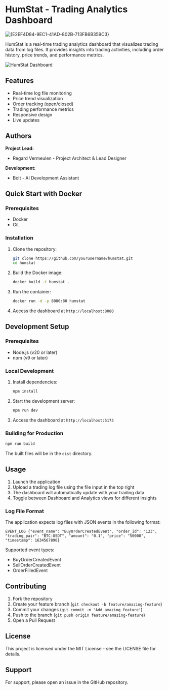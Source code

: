 # HumStat - Trading Analytics Dashboard
![{E2EF4D84-9EC1-41AD-802B-713FB6B359C3}](https://github.com/user-attachments/assets/bab8b70e-d4c3-4ee8-8c00-67deb40e181e)


HumStat is a real-time trading analytics dashboard that visualizes trading data from log files. It provides insights into trading activities, including order history, price trends, and performance metrics.

![HumStat Dashboard](screenshot.png)

## Features

- Real-time log file monitoring
- Price trend visualization
- Order tracking (open/closed)
- Trading performance metrics
- Responsive design
- Live updates

## Authors

**Project Lead:**
- Regard Vermeulen - Project Architect & Lead Designer

**Development:**
- Bolt - AI Development Assistant

## Quick Start with Docker

### Prerequisites

- Docker
- Git

### Installation

1. Clone the repository:
   ```bash
   git clone https://github.com/yourusername/humstat.git
   cd humstat
   ```

2. Build the Docker image:
   ```bash
   docker build -t humstat .
   ```

3. Run the container:
   ```bash
   docker run -d -p 8080:80 humstat
   ```

4. Access the dashboard at `http://localhost:8080`

## Development Setup

### Prerequisites

- Node.js (v20 or later)
- npm (v9 or later)

### Local Development

1. Install dependencies:
   ```bash
   npm install
   ```

2. Start the development server:
   ```bash
   npm run dev
   ```

3. Access the dashboard at `http://localhost:5173`

### Building for Production

```bash
npm run build
```

The built files will be in the `dist` directory.

## Usage

1. Launch the application
2. Upload a trading log file using the file input in the top right
3. The dashboard will automatically update with your trading data
4. Toggle between Dashboard and Analytics views for different insights

### Log File Format

The application expects log files with JSON events in the following format:

```
EVENT_LOG {"event_name": "BuyOrderCreatedEvent", "order_id": "123", "trading_pair": "BTC-USDT", "amount": "0.1", "price": "50000", "timestamp": 1634567890}
```

Supported event types:
- BuyOrderCreatedEvent
- SellOrderCreatedEvent
- OrderFilledEvent

## Contributing

1. Fork the repository
2. Create your feature branch (`git checkout -b feature/amazing-feature`)
3. Commit your changes (`git commit -m 'Add amazing feature'`)
4. Push to the branch (`git push origin feature/amazing-feature`)
5. Open a Pull Request

## License

This project is licensed under the MIT License - see the LICENSE file for details.

## Support

For support, please open an issue in the GitHub repository.
